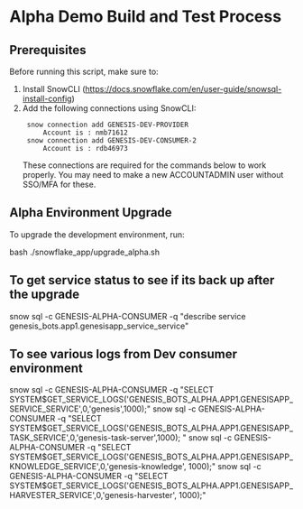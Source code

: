 
# Alpha Demo Build and Test Process

## Prerequisites

Before running this script, make sure to:

1. Install SnowCLI (https://docs.snowflake.com/en/user-guide/snowsql-install-config)
2. Add the following connections using SnowCLI:
   ```
    snow connection add GENESIS-DEV-PROVIDER
        Account is : nmb71612
    snow connection add GENESIS-DEV-CONSUMER-2
        Account is : rdb46973
   ```
   These connections are required for the commands below to work properly.
   You may need to make a new ACCOUNTADMIN user without SSO/MFA for these.

## Alpha Environment Upgrade

To upgrade the development environment, run:

bash ./snowflake_app/upgrade_alpha.sh

## To get service status to see if its back up after the upgrade

snow sql -c GENESIS-ALPHA-CONSUMER -q "describe service genesis_bots.app1.genesisapp_service_service"

## To see various logs from Dev consumer environment

snow sql -c GENESIS-ALPHA-CONSUMER -q "SELECT SYSTEM\$GET_SERVICE_LOGS('GENESIS_BOTS_ALPHA.APP1.GENESISAPP_SERVICE_SERVICE',0,'genesis',1000);"
snow sql -c GENESIS-ALPHA-CONSUMER -q "SELECT SYSTEM\$GET_SERVICE_LOGS('GENESIS_BOTS_ALPHA.APP1.GENESISAPP_TASK_SERVICE',0,'genesis-task-server',1000);
"
snow sql -c GENESIS-ALPHA-CONSUMER -q "SELECT SYSTEM\$GET_SERVICE_LOGS('GENESIS_BOTS_ALPHA.APP1.GENESISAPP_KNOWLEDGE_SERVICE',0,'genesis-knowledge',
1000);"
snow sql -c GENESIS-ALPHA-CONSUMER -q "SELECT SYSTEM\$GET_SERVICE_LOGS('GENESIS_BOTS_ALPHA.APP1.GENESISAPP_HARVESTER_SERVICE',0,'genesis-harvester',
1000);"